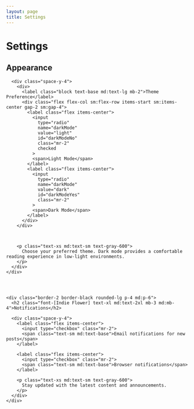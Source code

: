 ```yaml
---
layout: page
title: Settings
---
```


<div class="max-w-2xl mx-auto p-4 md:p-8">
  <h1 class="font-[Indie Flower] text-2xl md:text-3xl mb-4 md:mb-6">Settings</h1>
  
  <div class="space-y-4 md:space-y-6">
    <div class="border-2 border-black rounded-lg p-4 md:p-6">
      <h2 class="font-[Indie Flower] text-xl md:text-2xl mb-3 md:mb-4">Appearance</h2>
      
      <div class="space-y-4">
        <div>
          <label class="block text-base md:text-lg mb-2">Theme Preference</label>
          <div class="flex flex-col sm:flex-row items-start sm:items-center gap-2 sm:gap-4">
            <label class="flex items-center">
              <input 
                type="radio" 
                name="darkMode" 
                value="light" 
                id="darkModeNo"
                class="mr-2"
                checked
              >
              <span>Light Mode</span>
            </label>
            <label class="flex items-center">
              <input 
                type="radio" 
                name="darkMode" 
                value="dark" 
                id="darkModeYes"
                class="mr-2"
              >
              <span>Dark Mode</span>
            </label>
          </div>
        </div>


        
        <p class="text-xs md:text-sm text-gray-600">
          Choose your preferred theme. Dark mode provides a comfortable reading experience in low-light environments.
        </p>
      </div>
    </div>

    
  
    
    <div class="border-2 border-black rounded-lg p-4 md:p-6">
      <h2 class="font-[Indie Flower] text-xl md:text-2xl mb-3 md:mb-4">Notifications</h2>
      
      <div class="space-y-4">
        <label class="flex items-center">
          <input type="checkbox" class="mr-2">
          <span class="text-sm md:text-base">Email notifications for new posts</span>
        </label>
        
        <label class="flex items-center">
          <input type="checkbox" class="mr-2">
          <span class="text-sm md:text-base">Browser notifications</span>
        </label>
        
        <p class="text-xs md:text-sm text-gray-600">
          Stay updated with the latest content and announcements.
        </p>
      </div>
    </div>
  </div>
</div>